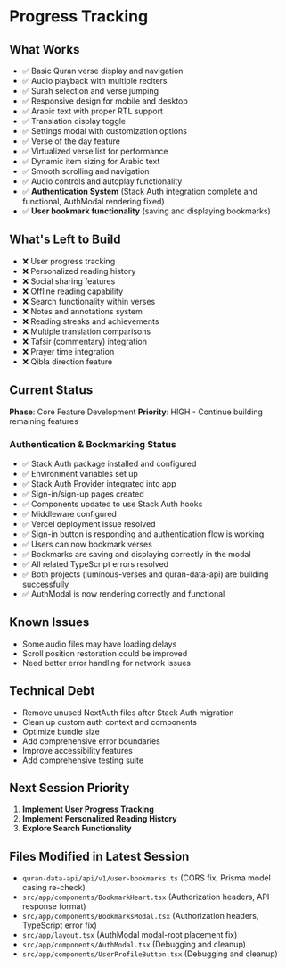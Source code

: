 # Progress Tracking

## What Works
- ✅ Basic Quran verse display and navigation
- ✅ Audio playback with multiple reciters
- ✅ Surah selection and verse jumping
- ✅ Responsive design for mobile and desktop
- ✅ Arabic text with proper RTL support
- ✅ Translation display toggle
- ✅ Settings modal with customization options
- ✅ Verse of the day feature
- ✅ Virtualized verse list for performance
- ✅ Dynamic item sizing for Arabic text
- ✅ Smooth scrolling and navigation
- ✅ Audio controls and autoplay functionality
- ✅ **Authentication System** (Stack Auth integration complete and functional, AuthModal rendering fixed)
- ✅ **User bookmark functionality** (saving and displaying bookmarks)

## What's Left to Build
- ❌ User progress tracking
- ❌ Personalized reading history
- ❌ Social sharing features
- ❌ Offline reading capability
- ❌ Search functionality within verses
- ❌ Notes and annotations system
- ❌ Reading streaks and achievements
- ❌ Multiple translation comparisons
- ❌ Tafsir (commentary) integration
- ❌ Prayer time integration
- ❌ Qibla direction feature

## Current Status
**Phase**: Core Feature Development
**Priority**: HIGH - Continue building remaining features

### Authentication & Bookmarking Status
- ✅ Stack Auth package installed and configured
- ✅ Environment variables set up
- ✅ Stack Auth Provider integrated into app
- ✅ Sign-in/sign-up pages created
- ✅ Components updated to use Stack Auth hooks
- ✅ Middleware configured
- ✅ Vercel deployment issue resolved
- ✅ Sign-in button is responding and authentication flow is working
- ✅ Users can now bookmark verses
- ✅ Bookmarks are saving and displaying correctly in the modal
- ✅ All related TypeScript errors resolved
- ✅ Both projects (luminous-verses and quran-data-api) are building successfully
- ✅ AuthModal is now rendering correctly and functional

## Known Issues
- Some audio files may have loading delays
- Scroll position restoration could be improved
- Need better error handling for network issues

## Technical Debt
- Remove unused NextAuth files after Stack Auth migration
- Clean up custom auth context and components
- Optimize bundle size
- Add comprehensive error boundaries
- Improve accessibility features
- Add comprehensive testing suite

## Next Session Priority
1. **Implement User Progress Tracking**
2. **Implement Personalized Reading History**
3. **Explore Search Functionality**

## Files Modified in Latest Session
- `quran-data-api/api/v1/user-bookmarks.ts` (CORS fix, Prisma model casing re-check)
- `src/app/components/BookmarkHeart.tsx` (Authorization headers, API response format)
- `src/app/components/BookmarksModal.tsx` (Authorization headers, TypeScript error fix)
- `src/app/layout.tsx` (AuthModal modal-root placement fix)
- `src/app/components/AuthModal.tsx` (Debugging and cleanup)
- `src/app/components/UserProfileButton.tsx` (Debugging and cleanup)